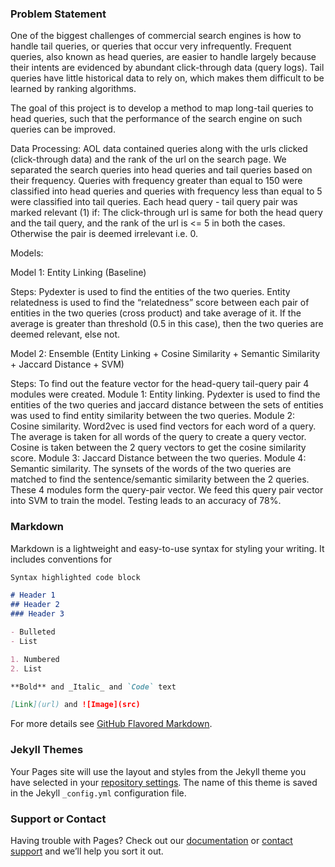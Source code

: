 ### Problem Statement
One of the biggest challenges of commercial search engines is how to handle tail queries, or queries that occur very infrequently. Frequent queries, also known as head queries, are easier to handle largely because their intents are evidenced by abundant click-through data (query logs). Tail queries have little historical data to rely on, which makes them difficult to be learned by ranking algorithms.

The goal of this project is to develop a method to map long-tail queries to head queries, such that the performance of the search engine on such queries can be improved.

Data Processing:
AOL data contained queries along with the urls clicked (click-through data) and the rank of the url on the search page.
We separated the search queries into head queries and tail queries based on their frequency. Queries with frequency greater than equal to 150 were classified into head queries and queries with frequency less than equal to 5 were classified into tail queries.
Each head query - tail query pair was marked relevant (1) if:
The click-through url is same for both the head query and the tail query, and the rank of the url is <= 5 in both the cases.
Otherwise the pair is deemed irrelevant i.e. 0.



Models:

Model 1: Entity Linking (Baseline)

Steps:
Pydexter is used to find the entities of the two queries.
Entity relatedness is used to find the “relatedness” score between each pair of entities in the two queries (cross product) and take average of it.
If the average is greater than threshold (0.5 in this case), then the two queries are deemed relevant, else not.
  

Model 2: Ensemble (Entity Linking + Cosine Similarity + Semantic Similarity + Jaccard Distance + SVM)

Steps:
To find out the feature vector for the head-query tail-query pair 4 modules were created.
Module 1: Entity linking. Pydexter is used to find the entities of the two queries and jaccard distance between the sets of entities was used to find entity similarity between the two queries.
Module 2: Cosine similarity. Word2vec is used find vectors for each word of a query. The average is taken for all words of the query to create a query vector. Cosine is taken between the 2 query vectors to get the cosine similarity score.
Module 3: Jaccard Distance between the two queries.
Module 4: Semantic similarity. The synsets of the words of the two queries are matched to find the sentence/semantic similarity between the 2 queries.
These 4 modules form the query-pair vector.
We feed this query pair vector into SVM to train the model.
Testing leads to an accuracy of 78%.

### Markdown

Markdown is a lightweight and easy-to-use syntax for styling your writing. It includes conventions for

```markdown
Syntax highlighted code block

# Header 1
## Header 2
### Header 3

- Bulleted
- List

1. Numbered
2. List

**Bold** and _Italic_ and `Code` text

[Link](url) and ![Image](src)
```

For more details see [GitHub Flavored Markdown](https://guides.github.com/features/mastering-markdown/).

### Jekyll Themes

Your Pages site will use the layout and styles from the Jekyll theme you have selected in your [repository settings](https://github.com/ranjan019/Head-Query-Tail-Query-Mapping/settings). The name of this theme is saved in the Jekyll `_config.yml` configuration file.

### Support or Contact

Having trouble with Pages? Check out our [documentation](https://help.github.com/categories/github-pages-basics/) or [contact support](https://github.com/contact) and we’ll help you sort it out.
